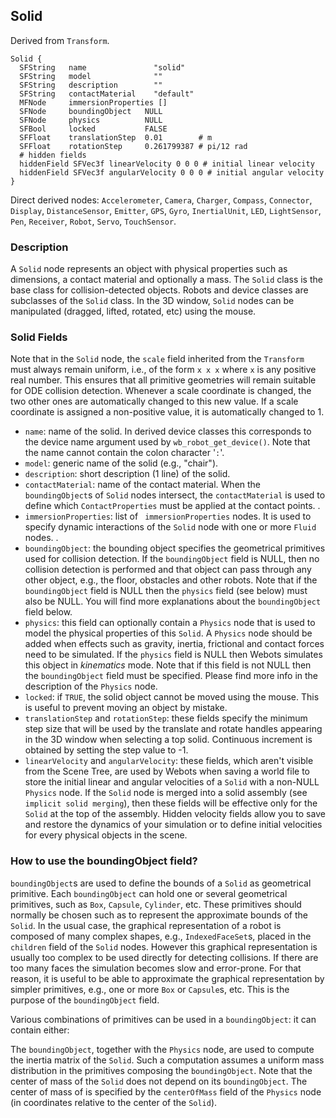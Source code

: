 ## Solid

Derived from `Transform`.


```
Solid {
  SFString   name               "solid"
  SFString   model              ""
  SFString   description        ""
  SFString   contactMaterial    "default"
  MFNode     immersionProperties []
  SFNode     boundingObject   NULL
  SFNode     physics          NULL
  SFBool     locked           FALSE
  SFFloat    translationStep  0.01        # m
  SFFloat    rotationStep     0.261799387 # pi/12 rad 
  # hidden fields
  hiddenField SFVec3f linearVelocity 0 0 0 # initial linear velocity
  hiddenField SFVec3f angularVelocity 0 0 0 # initial angular velocity
}
```

Direct derived nodes: `Accelerometer`, `Camera`, `Charger`, `Compass`,
`Connector`, `Display`, `DistanceSensor`, `Emitter`, `GPS`, `Gyro`,
`InertialUnit`, `LED`, `LightSensor`, `Pen`, `Receiver`, `Robot`, `Servo`,
`TouchSensor`.

### Description

A `Solid` node represents an object with physical properties such as dimensions,
a contact material and optionally a mass. The `Solid` class is the base class
for collision-detected objects. Robots and device classes are subclasses of the
`Solid` class. In the 3D window, `Solid` nodes can be manipulated (dragged,
lifted, rotated, etc) using the mouse.

### Solid Fields

Note that in the `Solid` node, the `scale` field inherited from the `Transform`
must always remain uniform, i.e., of the form `x x x` where `x` is any positive
real number. This ensures that all primitive geometries will remain suitable for
ODE collision detection. Whenever a scale coordinate is changed, the two other
ones are automatically changed to this new value. If a scale coordinate is
assigned a non-positive value, it is automatically changed to 1.

- `name`: name of the solid. In derived device classes this corresponds to the device name argument used by `wb_robot_get_device()`. Note that the name cannot contain the colon character '`:`'.
- `model`: generic name of the solid (e.g., "chair").
- `description`: short description (1 line) of the solid.
- `contactMaterial`: name of the contact material. When the `boundingObject`s of `Solid` nodes intersect, the `contactMaterial` is used to define which `ContactProperties` must be applied at the contact points. .
- `immersionProperties`: list of ` immersionProperties` nodes. It is used to specify dynamic interactions of the `Solid` node with one or more `Fluid` nodes. .
- `boundingObject`: the bounding object specifies the geometrical primitives used for collision detection. If the `boundingObject` field is NULL, then no collision detection is performed and that object can pass through any other object, e.g., the floor, obstacles and other robots. Note that if the `boundingObject` field is NULL then the `physics` field (see below) must also be NULL. You will find more explanations about the `boundingObject` field below.
- `physics`: this field can optionally contain a `Physics` node that is used to model the physical properties of this `Solid`. A `Physics` node should be added when effects such as gravity, inertia, frictional and contact forces need to be simulated. If the `physics` field is NULL then Webots simulates this object in *kinematics* mode. Note that if this field is not NULL then the `boundingObject` field must be specified. Please find more info in the description of the `Physics` node.
- `locked`: if `TRUE`, the solid object cannot be moved using the mouse. This is useful to prevent moving an object by mistake.
- `translationStep` and `rotationStep`: these fields specify the minimum step size that will be used by the translate and rotate handles appearing in the 3D window when selecting a top solid. Continuous increment is obtained by setting the step value to -1.
- `linearVelocity` and `angularVelocity`: these fields, which aren't visible from the Scene Tree, are used by Webots when saving a world file to store the initial linear and angular velocities of a `Solid` with a non-NULL `Physics` node. If the `Solid` node is merged into a solid assembly (see `implicit solid merging`), then these fields will be effective only for the `Solid` at the top of the assembly. Hidden velocity fields allow you to save and restore the dynamics of your simulation or to define initial velocities for every physical objects in the scene.

### How to use the boundingObject field?

`boundingObject`s are used to define the bounds of a `Solid` as geometrical
primitive. Each `boundingObject` can hold one or several geometrical primitives,
such as `Box`, `Capsule`, `Cylinder`, etc. These primitives should normally be
chosen such as to represent the approximate bounds of the `Solid`. In the usual
case, the graphical representation of a robot is composed of many complex
shapes, e.g., `IndexedFaceSet`s, placed in the `children` field of the `Solid`
nodes. However this graphical representation is usually too complex to be used
directly for detecting collisions. If there are too many faces the simulation
becomes slow and error-prone. For that reason, it is useful to be able to
approximate the graphical representation by simpler primitives, e.g., one or
more `Box` or `Capsule`s, etc. This is the purpose of the `boundingObject`
field.

Various combinations of primitives can be used in a `boundingObject`: it can
contain either:

The `boundingObject`, together with the `Physics` node, are used to compute the
inertia matrix of the `Solid`. Such a computation assumes a uniform mass
distribution in the primitives composing the `boundingObject`. Note that the
center of mass of the `Solid` does not depend on its `boundingObject`. The
center of mass of is specified by the `centerOfMass` field of the `Physics` node
(in coordinates relative to the center of the `Solid`).

